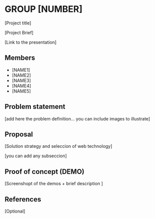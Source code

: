 # GROUP [NUMBER]

[Project title]

[Project Brief]

[Link to the presentation]

## Members

 - [NAME1]
 - [NAME2]
 - [NAME3]
 - [NAME4]
 - [NAME5]


## Problem statement

[add here the problem definition... you can include images to illustrate]


## Proposal

[Solution strategy and seleccion of web technology]

[you can add any subseccion]


## Proof of concept (DEMO)

[Screenshopt of the demos + brief description ]


## References

[Optional]
